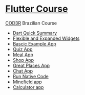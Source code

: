 # [Flutter Course](https://www.udemy.com/course/curso-flutter)

[COD3R](https://www.cod3r.com.br/) Brazilian Course

* [Dart Quick Summary](https://github.com/robsonoduarte/learn-flutter/tree/master/flutter_course/dart_quick_summary)
* [Flexible and Expanded Widgets](https://github.com/robsonoduarte/learn-flutter/tree/master/flutter_course/flexible_expanded)
* [Bascic Example App](https://github.com/robsonoduarte/learn-flutter/tree/master/flutter_course/example)
* [Quiz App](https://github.com/robsonoduarte/learn-flutter/tree/master/flutter_course/quiz_app)
* [Meal App](https://github.com/robsonoduarte/learn-flutter/tree/master/flutter_course/meals)
* [Shop App](https://github.com/robsonoduarte/learn-flutter/tree/master/flutter_course/shop)
* [Great Places App](https://github.com/robsonoduarte/learn-flutter/tree/master/flutter_course/great_places)
* [Chat App](https://github.com/robsonoduarte/learn-flutter/tree/master/flutter_course/chat)
* [Run Native Code](https://github.com/robsonoduarte/learn-flutter/tree/master/flutter_course/run_native)
* [Minefield app](https://github.com/robsonoduarte/learn-flutter/tree/master/flutter_course/minefield)
* [Calculator app]()




